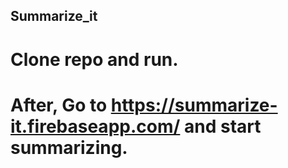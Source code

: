 ## Summarize_it

# Clone repo and run. 
# After, Go to https://summarize-it.firebaseapp.com/ and start summarizing. 
